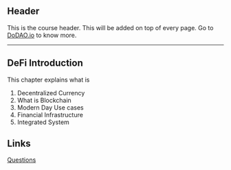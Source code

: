 ## Header
This is the course header. This will be added on top of every page. Go to [DoDAO.io](https://www.dodao.io) to know more.

---

## DeFi Introduction
 
This chapter explains what is
1. Decentralized Currency
2. What is Blockchain
3. Modern Day Use cases
4. Financial Infrastructure
5. Integrated System

## Links




[Questions](./../../generated/questions/introduction.md)
